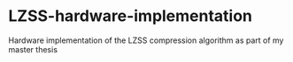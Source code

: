 # LZSS-hardware-implementation
Hardware implementation of the LZSS compression algorithm as part of my master thesis
